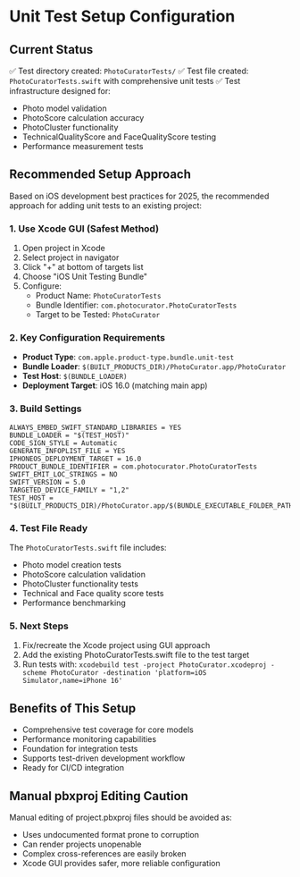 # Unit Test Setup Configuration

## Current Status
✅ Test directory created: `PhotoCuratorTests/`
✅ Test file created: `PhotoCuratorTests.swift` with comprehensive unit tests
✅ Test infrastructure designed for:
- Photo model validation
- PhotoScore calculation accuracy
- PhotoCluster functionality
- TechnicalQualityScore and FaceQualityScore testing
- Performance measurement tests

## Recommended Setup Approach

Based on iOS development best practices for 2025, the recommended approach for adding unit tests to an existing project:

### 1. Use Xcode GUI (Safest Method)
1. Open project in Xcode
2. Select project in navigator
3. Click "+" at bottom of targets list
4. Choose "iOS Unit Testing Bundle"
5. Configure:
   - Product Name: `PhotoCuratorTests`
   - Bundle Identifier: `com.photocurator.PhotoCuratorTests`
   - Target to be Tested: `PhotoCurator`

### 2. Key Configuration Requirements
- **Product Type**: `com.apple.product-type.bundle.unit-test`
- **Bundle Loader**: `$(BUILT_PRODUCTS_DIR)/PhotoCurator.app/PhotoCurator`
- **Test Host**: `$(BUNDLE_LOADER)`
- **Deployment Target**: iOS 16.0 (matching main app)

### 3. Build Settings
```
ALWAYS_EMBED_SWIFT_STANDARD_LIBRARIES = YES
BUNDLE_LOADER = "$(TEST_HOST)"
CODE_SIGN_STYLE = Automatic
GENERATE_INFOPLIST_FILE = YES
IPHONEOS_DEPLOYMENT_TARGET = 16.0
PRODUCT_BUNDLE_IDENTIFIER = com.photocurator.PhotoCuratorTests
SWIFT_EMIT_LOC_STRINGS = NO
SWIFT_VERSION = 5.0
TARGETED_DEVICE_FAMILY = "1,2"
TEST_HOST = "$(BUILT_PRODUCTS_DIR)/PhotoCurator.app/$(BUNDLE_EXECUTABLE_FOLDER_PATH)/PhotoCurator"
```

### 4. Test File Ready
The `PhotoCuratorTests.swift` file includes:
- Photo model creation tests
- PhotoScore calculation validation
- PhotoCluster functionality tests
- Technical and Face quality score tests
- Performance benchmarking

### 5. Next Steps
1. Fix/recreate the Xcode project using GUI approach
2. Add the existing PhotoCuratorTests.swift file to the test target
3. Run tests with: `xcodebuild test -project PhotoCurator.xcodeproj -scheme PhotoCurator -destination 'platform=iOS Simulator,name=iPhone 16'`

## Benefits of This Setup
- Comprehensive test coverage for core models
- Performance monitoring capabilities
- Foundation for integration tests
- Supports test-driven development workflow
- Ready for CI/CD integration

## Manual pbxproj Editing Caution
Manual editing of project.pbxproj files should be avoided as:
- Uses undocumented format prone to corruption
- Can render projects unopenable
- Complex cross-references are easily broken
- Xcode GUI provides safer, more reliable configuration